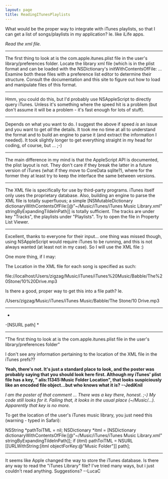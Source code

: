 ```yaml
---
layout: page
title: ReadingITunesPlaylists
---
```




What would be the proper way to integrate with iTunes playlists, so that I can get a list of songs/playlists in my application? Ie. like iLife apps.

*Read the xml file.*

----

The first thing to look at is the com.apple.itunes.plist file in the user's library/preferences folder. Locate the library xml file (which is in the plist format and can be loaded with the NSDictionary's initWithContentsOfFile: ... Examine both these files with a preference list editor to determine their structure. Consult the documentation and this site to figure out how to load and manipulate files of this format.

----

Hmm, you could do this, but I'd probably use NSAppleScript to directly query iTunes.  Unless it's something where the speed hit is a problem (but don't assume it will be a problem - it's fast enough for lots of stuff).

----

Depends on what you want to do. I suggest the above if speed *is* an issue and you want to get *all* the details. It took me no time at all to understand the format and to build an engine to parse it (and extract the information I needed). It took slightly longer to get everything straight in my head for coding, of course, but ... ;-)

----

The main difference in my mind is that the AppleScript API is documented, the plist layout is not.  They don't care if they break the latter in a future version of iTunes (what if they move to CoreData sqlite?), where for the former they at least try to keep the interface the same between versions. 

----

The XML file is specifically for use by third-party programs. iTunes itself only uses the proprietary database. Also, building an engine to parse the XML file is totally superfluous; a simple [NSMutableDictionary dictionaryWithContentsOfFile:[@"~/Music/iTunes/iTunes Music Library.xml" stringByExpandingTildeInPath]] is totally sufficient. The tracks are under key "Tracks", the playlists under "Playlists". Try to open the file in Property List Viewer.

----

Excellent, thanks to everyone for their input... one thing was missed though, using NSAppleScript would require iTunes to be running, and this is not always wanted (at least not in my case). So I will use the XML file :)

One more thing, if I may:

The Location in the XML file for each song is specified as such:

file://localhost/Users/zigzag/Music/iTunes/iTunes%20Music/Babble/The%20Stone/10%20Drive.mp3

Is there a good, proper way to get this into a file path? Ie.

/Users/zigzag/Music/iTunes/iTunes Music/Babble/The Stone/10 Drive.mp3

----

*
-[NSURL path]
*

----

"The first thing to look at is the com.apple.itunes.plist file in the user's library/preferences folder"

I don't see any information pertaining to the location of the XML file in the iTunes prefs??

**Yeah, there's not. It's just a standard place to look, and the poster was probably saying that you should look here first. Although my iTunes' plist file has a key, "    alis:11345:Music Folder Location", that looks suspiciously like an encoded file object...but who knows what it is? --JediKnil**

*I am the poster of that comment ... There *was* a key there, honest. ;-) My code still looks for it. Failing that, it looks in the usual place (~/Music/...). Apparently that key is no more.*

To get the location of the user's iTunes music library, you just need this (warning - typed in Safari):
    
NSString *pathToiTML = nil;
NSDictionary *itml = [NSDictionary dictionaryWithContentsOfFile:[@"~/Music/iTunes/iTunes Music Library.xml" stringByExpandingTildeInPath]];
if (itml)
    pathToiTML = NSURL [[URLWithString:[itml objectForKey:@"Music Folder"]] path];


----

It seems like Apple changed the way to store the iTunes database.  Is there any way to read the "iTunes Library" file?  I've tried many ways, but i just couldn't read anything.  Suggestions? --LucaC

